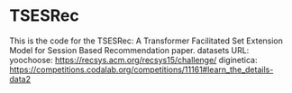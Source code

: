 # TSESRec
This is the code for the TSESRec: A Transformer Facilitated Set Extension Model for Session Based Recommendation paper.
datasets URL:
yoochoose: https://recsys.acm.org/recsys15/challenge/
diginetica: https://competitions.codalab.org/competitions/11161#learn_the_details-data2

